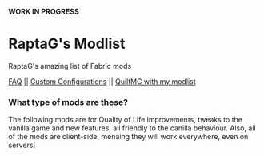 **WORK IN PROGRESS**

# RaptaG's Modlist
RaptaG's amazing list of Fabric mods

[FAQ](https://github.com/RaptaG/Modlist/wiki/FAQ/) || [Custom Configurations](https://github.com/RaptaG/Modlist/wiki/Mods-and-custom-configurations) || [QuiltMC with my modlist](https://github.com/RaptaG/Modlist/wiki/The-QuiltMC-situation)

### What type of mods are these?

The following mods are for Quality of Life improvements, tweaks to the vanilla game and new features, all friendly to the canilla behaviour. Also, all of the mods are client-side, menaing they will work everywhere, even on servers!
